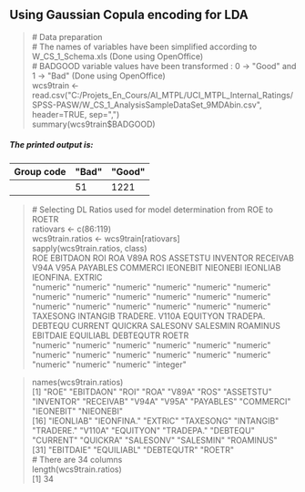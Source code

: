 ## Using Gaussian Copula encoding for LDA

> \# Data preparation <br>
> \# The names of variables have been simplified according to W_CS_1_Schema.xls (Done using OpenOffice) <br>
> \# BADGOOD variable values have been transformed : 0 -> "Good" and 1 -> "Bad" (Done using OpenOffice) <br>
> wcs9train <- read.csv("C:/Projets_En_Cours/AI_MTPL/UCI_MTPL_Internal_Ratings/SPSS-PASW/W_CS_1_AnalysisSampleDataSet_9MDAbin.csv", header=TRUE, sep=",") <br>
> summary(wcs9train$BADGOOD)

##### <em>The printed output is: <br>
| Group code | "Bad" | "Good" |
| ---------- | ----- | ------ |
|  | 51 | 1221 |
</em>

> \# Selecting DL Ratios used for model determination from ROE to ROETR <br>
> ratiovars <- c(86:119) <br>
> wcs9train.ratios <- wcs9train[ratiovars] <br>
> sapply(wcs9train.ratios, class) <br>
>       ROE  EBITDAON       ROI       ROA      V89A       ROS  ASSETSTU  INVENTOR  RECEIVAB      V94A      V95A  PAYABLES  COMMERCI  IEONEBIT  NIEONEBI  IEONLIAB IEONFINA.    EXTRIC  <br>
> "numeric" "numeric" "numeric" "numeric" "numeric" "numeric" "numeric" "numeric" "numeric" "numeric" "numeric" "numeric" "numeric" "numeric" "numeric" "numeric" "numeric" "numeric"  <br>
>  TAXESONG  INTANGIB  TRADERE.     V110A  EQUITYON  TRADEPA.   DEBTEQU   CURRENT   QUICKRA  SALESONV  SALESMIN  ROAMINUS  EBITDAIE EQUILIABL DEBTEQUTR     ROETR  <br>
> "numeric" "numeric" "numeric" "numeric" "numeric" "numeric" "numeric" "numeric" "numeric" "numeric" "numeric" "numeric" "numeric" "numeric" "numeric" "integer" <br>

> names(wcs9train.ratios) <br>
>  [1] "ROE"       "EBITDAON"  "ROI"       "ROA"       "V89A"      "ROS"       "ASSETSTU"  "INVENTOR"  "RECEIVAB"  "V94A"      "V95A"      "PAYABLES"  "COMMERCI"  "IEONEBIT"  "NIEONEBI"  <br>
> [16] "IEONLIAB"  "IEONFINA." "EXTRIC"    "TAXESONG"  "INTANGIB"  "TRADERE."  "V110A"     "EQUITYON"  "TRADEPA."  "DEBTEQU"   "CURRENT"   "QUICKRA"   "SALESONV"  "SALESMIN"  "ROAMINUS"  <br>
> [31] "EBITDAIE"  "EQUILIABL" "DEBTEQUTR" "ROETR" <br>
> \# There are 34 columns <br>
> length(wcs9train.ratios) <br>
> [1] 34 <br>
